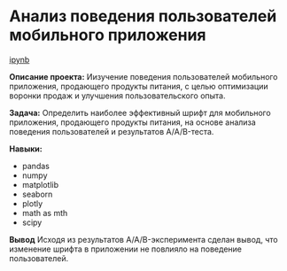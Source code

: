 # Анализ поведения пользователей мобильного приложения

[ipynb](https://github.com/ElenaSofina/Portfolio/blob/main/проект_1/ААВ-тест.ipynb)

**Описание проекта:** Иизучение поведения пользователей мобильного приложения, продающего продукты питания, с целью оптимизации воронки продаж и улучшения пользовательского опыта.

**Задача:** Определить наиболее эффективный шрифт для мобильного приложения, продающего продукты питания, на основе анализа поведения пользователей и результатов A/A/B-теста.

**Навыки:**
- pandas
- numpy
- matplotlib
- seaborn
- plotly
- math as mth
- scipy

**Вывод** Исходя из результатов A/A/B-эксперимента сделан вывод, что изменение шрифта в приложении не повлияло на поведение пользователей.
